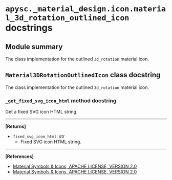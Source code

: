 # `apysc._material_design.icon.material_3d_rotation_outlined_icon` docstrings

## Module summary

The class implementation for the outlined `3d_rotation` material icon.

## `Material3DRotationOutlinedIcon` class docstring

The class implementation for the outlined `3d_rotation` material icon.

### `_get_fixed_svg_icon_html` method docstring

Get a fixed SVG icon HTML string.<hr>

**[Returns]**

- `fixed_svg_icon_html`: str
  - Fixed SVG icon HTML string.

<hr>

**[References]**

- [Material Symbols & Icons, APACHE LICENSE, VERSION 2.0](https://fonts.google.com/icons?icon.size=24&icon.color=%23e8eaed)
- [Material Symbols & Icons, APACHE LICENSE, VERSION 2.0](https://www.apache.org/licenses/LICENSE-2.0.html)